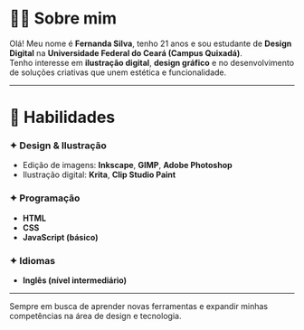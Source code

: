 # 👩‍💻 Sobre mim

Olá! Meu nome é **Fernanda Silva**, tenho 21 anos e sou estudante de **Design Digital** na **Universidade Federal do Ceará (Campus Quixadá)**.  
Tenho interesse em **ilustração digital**, **design gráfico** e no desenvolvimento de soluções criativas que unem estética e funcionalidade.  

---

# 🎨 Habilidades

### ✦ Design & Ilustração  
- Edição de imagens: **Inkscape**, **GIMP**, **Adobe Photoshop**  
- Ilustração digital: **Krita**, **Clip Studio Paint**  

### ✦ Programação  
- **HTML**  
- **CSS**  
- **JavaScript (básico)**  

### ✦ Idiomas  
- **Inglês (nível intermediário)**  

---

Sempre em busca de aprender novas ferramentas e expandir minhas competências na área de design e tecnologia.
